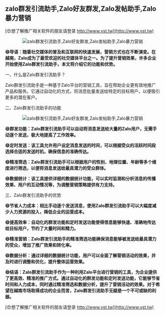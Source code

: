 ## **zalo群发引流助手,Zalo好友群发,Zalo发帖助手,Zalo暴力营销**

[😍想了解推广相关软件的朋友请登录 http://www.vst.tw](http://www.vst.tw)

 <center><img src="https://vst.tw/MP4/tuiguang/png/1.png" alt="zalo群发引流助手,Zalo好友群发,Zalo发帖助手,Zalo暴力营销"></center>

**😄导语：随着社交媒体的普及和互联网的快速发展，营销方式也在不断演变。在越南，Zalo成为了最受欢迎的社交媒体平台之一。为了提升营销效果，许多企业开始使用Zalo群发引流助手，本文将介绍它的功能和优势。**

一、什么是Zalo群发引流助手？

Zalo群发引流助手是一种基于Zalo平台的营销工具，旨在帮助企业更有效地推广产品和服务。它通过自动化的方式，将消息批量发送给特定的目标用户，以便吸引更多的潜在客户。

二、Zalo群发引流助手的功能

 <center><img src="https://vst.tw/MP4/tuiguang/png/1.png" alt="zalo群发引流助手,Zalo好友群发,Zalo发帖助手,Zalo暴力营销"></center>

**😄群发功能：Zalo群发引流助手可以自动将消息发送给大量的Zalo用户，无需手动逐个发送，极大地提高了工作效率。**

**😄定时发送：该工具允许用户设定消息发送的时间，可以根据受众的活跃时间段选择合适的发送时机，确保信息的准确传达。**

**😄精准筛选：Zalo群发引流助手可以根据用户的性别、地理位置、年龄等多个维度进行筛选，以便将消息发送给最具潜力的受众群体。**

**😄数据统计：该工具提供详细的数据统计功能，可以实时监测和分析消息的传播效果、用户的互动情况等，为调整营销策略提供有力支持。**

三、Zalo群发引流助手的优势

**😄节省人力成本：相比手动逐个发送消息，使用Zalo群发引流助手可以大幅度减少人力资源的投入，降低企业的运营成本。**

**😄提高效率：自动化的群发功能和定时发送功能使得信息能够快速、准确地传达给目标用户，节约了大量时间和精力。**

**😄精准营销：Zalo群发引流助手的精准筛选功能确保消息能够被发送给最具潜力的受众，增加了推广效果和转化率。**

**😄数据分析：通过详细的数据统计功能，用户可以全面了解营销活动的效果，并及时进行调整和优化，提升整体运营效果。**

**😄结语：Zalo群发引流助手作为一种利用Zalo平台进行营销的工具，为企业提供了更高效、精准的推广方式。通过自动化的群发功能和定时发送功能，它能够节省时间和人力成本，同时通过精准筛选和数据分析，提升了营销活动的效果。对于希望在越南市场取得成功的企业而言，Zalo群发引流助手无疑是一个不可或缺的利器。**

[😍想了解推广相关软件的朋友请登录 http://www.vst.tw](http://www.vst.tw)



